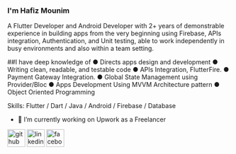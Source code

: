 ### I'm Hafiz Mounim 
A Flutter Developer and Android Developer with 2+ years of demonstrable experience in building apps from the very beginning using Firebase, APIs integration, Authentication, and Unit testing, able to work independently in busy environments and also within a team setting.

##I have deep knowledge of 
● Directs apps design and development 
● Writing clean, readable, and testable code
● APIs Integration, FlutterFire. 
● Payment Gateway Integration. 
● Global State Management using Provider/Bloc 
● Apps Development Using MVVM Architecture pattern
● Object Oriented Programming

Skills: Flutter / Dart / Java / Android / Firebase / Database

- 🔭 I’m currently working on Upwork as a Freelancer 


[<img src='https://cdn.jsdelivr.net/npm/simple-icons@3.0.1/icons/github.svg' alt='github' height='40'>](https://github.com/MounimNaeem)  [<img src='https://cdn.jsdelivr.net/npm/simple-icons@3.0.1/icons/linkedin.svg' alt='linkedin' height='40'>](https://www.linkedin.com/in/hafiz-mounim-naeem-7a5207221/)  [<img src='https://cdn.jsdelivr.net/npm/simple-icons@3.0.1/icons/facebook.svg' alt='facebook' height='40'>](https://www.facebook.com/mounim.naeem)  

